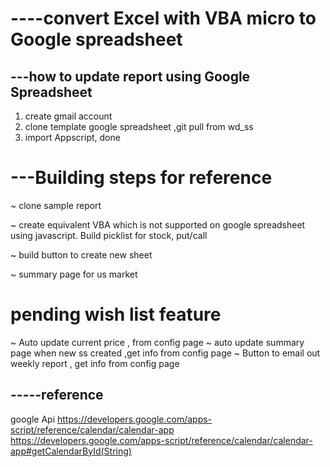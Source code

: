 # ----convert Excel with VBA micro to Google spreadsheet 

## ---how to update report using Google Spreadsheet
1) create gmail account 
2) clone template google spreadsheet ,git pull from wd_ss
3) import Appscript, done 


# ---Building steps for reference
~ clone sample report 

~ create equivalent VBA which is not supported on google spreadsheet using javascript. Build picklist for stock, put/call

~ build button to create new sheet 

~ summary page for us market 
 

# pending wish list  feature 
~ Auto update current price , from config page
~ auto update summary page when new ss created ,get info from config page
~ Button to email out weekly report , get info from config page





## -----reference 
google Api 
https://developers.google.com/apps-script/reference/calendar/calendar-app
https://developers.google.com/apps-script/reference/calendar/calendar-app#getCalendarById(String)

